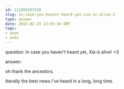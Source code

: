```yaml
---
id: 111859207339
slug: in-case-you-havent-heard-yet-xia-is-alive-3
type: answer
date: 2015-02-23 13:55:34 GMT
tags:
- anon
- asks
---
```

question: In case you haven't heard yet, Xia is alive! <3

answer: <p>oh thank the ancestors.&nbsp;</p><p>literally the best news i've heard in a long, long time.</p>